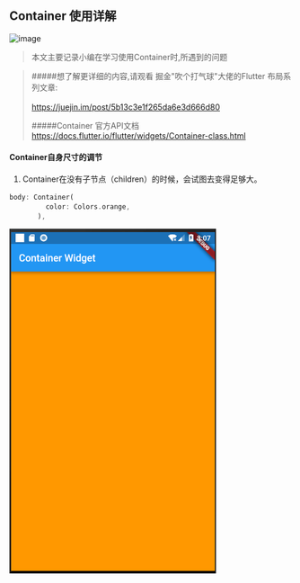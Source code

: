 ## Container 使用详解
![image](https://timgsa.baidu.com/timg?image&quality=80&size=b9999_10000&sec=1533360667961&di=70aea4cc76cbdfe7ae58669f8a691d1b&imgtype=0&src=http%3A%2F%2Fimg1.tuicool.com%2F2e2mA3q.jpg%2521web)

> 本文主要记录小编在学习使用Container时,所遇到的问题

> #####想了解更详细的内容,请观看 掘金"吹个打气球"大佬的Flutter 布局系列文章:   </br>  
> https://juejin.im/post/5b13c3e1f265da6e3d666d80
>
> #####Container 官方API文档  </br> 
> https://docs.flutter.io/flutter/widgets/Container-class.html

#### Container自身尺寸的调节
1. Container在没有子节点（children）的时候，会试图去变得足够大。
```dart
body: Container(
         color: Colors.orange,
       ),
```
![image](https://github.com/hanlin19900610/flutte_widget_list/blob/master/screen/container_1.jpg)

